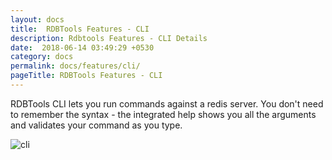 ```yaml
---
layout: docs
title:  RDBTools Features - CLI
description: Rdbtools Features - CLI Details
date:  2018-06-14 03:49:29 +0530
category: docs
permalink: docs/features/cli/
pageTitle: RDBTools Features - CLI
---
```

RDBTools CLI lets you run commands against a redis server. You don't need to remember the syntax - the integrated help shows you all the arguments and validates your command as you type.

![cli](/images/ri/cli.png)
